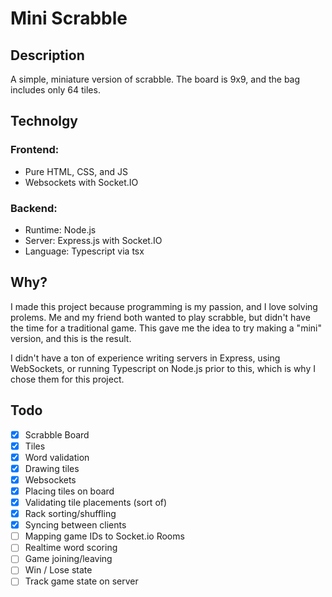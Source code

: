 # Mini Scrabble
## Description
A simple, miniature version of scrabble. The board is 9x9, and the bag includes only 64 tiles.

## Technolgy
### Frontend:
- Pure HTML, CSS, and JS
- Websockets with Socket.IO

### Backend:
- Runtime: Node.js
- Server: Express.js with Socket.IO
- Language: Typescript via tsx

## Why?
I made this project because programming is my passion, and I love solving prolems. Me and my friend both wanted to play scrabble, but didn't have the time for a traditional game. This gave me the idea to try making a "mini" version, and this is the result.

I didn't have a ton of experience writing servers in Express, using WebSockets, or running Typescript on Node.js prior to this, which is why I chose them for this project.

## Todo
- [x] Scrabble Board
- [x] Tiles
- [x] Word validation
- [x] Drawing tiles
- [x] Websockets
- [x] Placing tiles on board
- [x] Validating tile placements (sort of)
- [x] Rack sorting/shuffling
- [x] Syncing between clients
- [ ] Mapping game IDs to Socket.io Rooms
- [ ] Realtime word scoring
- [ ] Game joining/leaving
- [ ] Win / Lose state
- [ ] Track game state on server